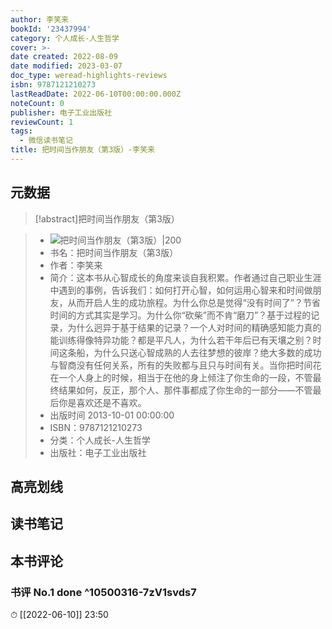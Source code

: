 ```yaml
---
author: 李笑来
bookId: '23437994'
category: 个人成长-人生哲学
cover: >-
date created: 2022-08-09
date modified: 2023-03-07
doc_type: weread-highlights-reviews
isbn: 9787121210273
lastReadDate: 2022-06-10T00:00:00.000Z
noteCount: 0
publisher: 电子工业出版社
reviewCount: 1
tags:
  - 微信读书笔记
title: 把时间当作朋友（第3版）-李笑来
---
```


## 元数据

>[!abstract]把时间当作朋友（第3版）

> - ![把时间当作朋友（第3版）|200](https://wfqqreader-1252317822.image.myqcloud.com/cover/994/23437994/t7_23437994.jpg)
> - 书名：把时间当作朋友（第3版）
> - 作者：李笑来
> - 简介：这本书从心智成长的角度来谈自我积累。作者通过自己职业生涯中遇到的事例，告诉我们：如何打开心智，如何运用心智来和时间做朋友，从而开启人生的成功旅程。为什么你总是觉得“没有时间了”？节省时间的方式其实是学习。为什么你“砍柴”而不肯“磨刀”？基于过程的记录，为什么迥异于基于结果的记录？一个人对时间的精确感知能力真的能训练得像特异功能？都是平凡人，为什么若干年后已有天壤之别？时间这条船，为什么只送心智成熟的人去往梦想的彼岸？绝大多数的成功与智商没有任何关系，所有的失败都与且只与时间有关。当你把时间花在一个人身上的时候，相当于在他的身上倾注了你生命的一段，不管最终结果如何，反正，那个人、那件事都成了你生命的一部分——不管最后你是喜欢还是不喜欢。
> - 出版时间 2013-10-01 00:00:00
> - ISBN：9787121210273
> - 分类：个人成长-人生哲学
> - 出版社：电子工业出版社

## 高亮划线

## 读书笔记

## 本书评论

### 书评 No.1 done ^10500316-7zV1svds7

⏱ [[2022-06-10]] 23:50
